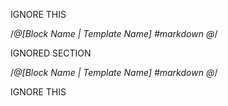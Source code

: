 IGNORE THIS

/*@[Block Name | Template Name]
#markdown
@*/

IGNORED SECTION 

/*@[Block Name | Template Name]
#markdown
@*/

IGNORE THIS